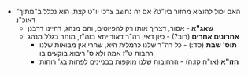 * האם יכול להוציא מחזור ביו"ט? אם זה נחשב צרכי יו"ט קצת, הוא נכלל ב"מתוך" דאוכ"נ
	* **שאג"א** \- אסור, דצריך אותו רק להפיוטים, והם מנהג, דהיינו דרבנן
	* **אחרונים אחרים** (רוב?) \- כיון דאין רה"ר דאורייתא בזה"ז, מותר בגלל מנהג
		* **תוס' שבת** (סד:) \- כל רה"ר שלנו כרמלית היא, שהרי אין מבואות שלנו רחבות ט"ז אמה ולא ס' ריבוא בוקעים בו
		* **חזו"א** (או"ח קז:ה) \- הרחובות שלנו מוקפות בבניינים לפחות בג' רוחות